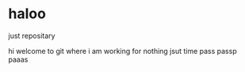 # haloo
just repositary

hi welcome to git where i am working for nothing jsut time pass passp paaas
